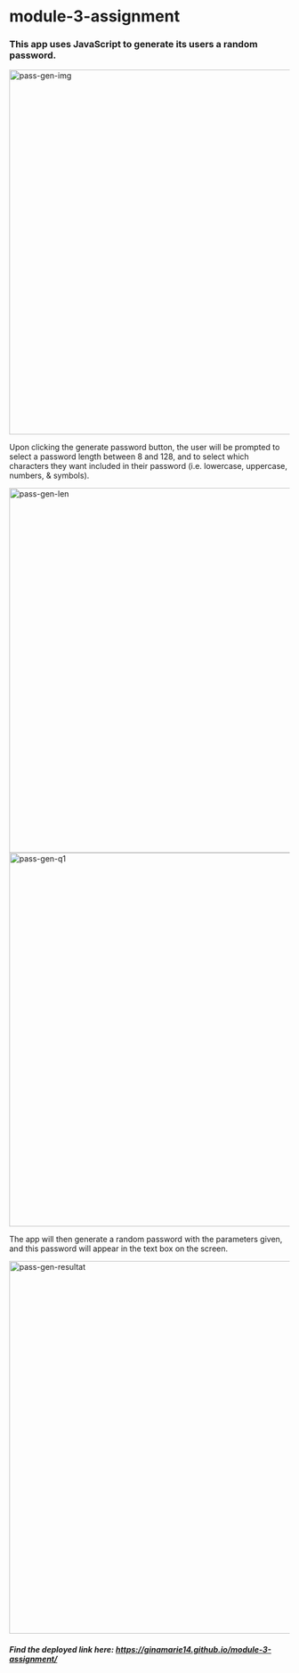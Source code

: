 # module-3-assignment

### This app uses JavaScript to generate its users a random password.

<img width="656" alt="pass-gen-img" src="https://user-images.githubusercontent.com/44861723/202923396-d6c91061-7ea8-43c7-8c3f-e37f1b31c51a.png">

Upon clicking the generate password button, the user will be prompted to select a password length between 8 and 128, and to select which characters they want included in their password (i.e. lowercase, uppercase, numbers, & symbols).

<img width="656" alt="pass-gen-len" src="https://user-images.githubusercontent.com/44861723/202923589-8e419e7d-6870-4243-9374-9eb670530703.png">

<img width="672" alt="pass-gen-q1" src="https://user-images.githubusercontent.com/44861723/202923596-b6855e93-0ccb-4f61-8677-acc133cf236e.png">

The app will then generate a random password with the parameters given, and this password will appear in the text box on the screen.

<img width="670" alt="pass-gen-resultat" src="https://user-images.githubusercontent.com/44861723/202923603-03985c19-8de2-45fb-9924-d379c4582633.png">

##### Find the deployed link here: https://ginamarie14.github.io/module-3-assignment/
